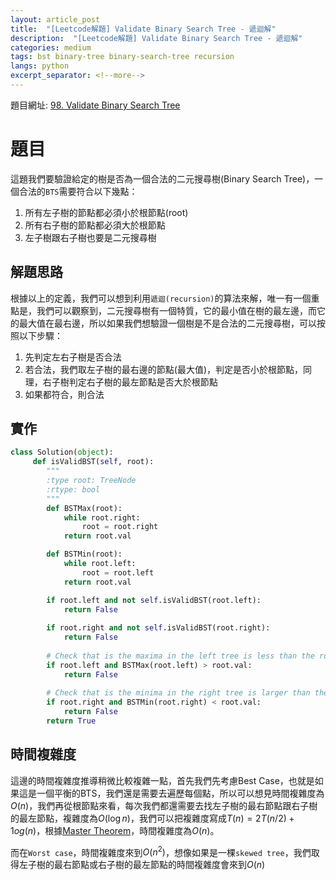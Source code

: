 ```yaml
---
layout: article_post
title:  "[Leetcode解題] Validate Binary Search Tree - 遞迴解"
description:  "[Leetcode解題] Validate Binary Search Tree - 遞迴解"
categories: medium
tags: bst binary-tree binary-search-tree recursion
langs: python
excerpt_separator: <!--more-->
---
```


題目網址: [98. Validate Binary Search Tree](https://leetcode.com/problems/validate-binary-search-tree/)

# 題目

這題我們要驗證給定的樹是否為一個合法的二元搜尋樹(Binary Search Tree)，一個合法的`BTS`需要符合以下幾點：

1. 所有左子樹的節點都必須小於根節點(root)
2. 所有右子樹的節點都必須大於根節點
3. 左子樹跟右子樹也要是二元搜尋樹

<!--more-->

## 解題思路

根據以上的定義，我們可以想到利用`遞迴(recursion)`的算法來解，唯一有一個重點是，我們可以觀察到，二元搜尋樹有一個特質，它的最小值在樹的最左邊，而它的最大值在最右邊，所以如果我們想驗證一個樹是不是合法的二元搜尋樹，可以按照以下步驟：

1. 先判定左右子樹是否合法
2. 若合法，我們取左子樹的最右邊的節點(最大值)，判定是否小於根節點，同理，右子樹判定右子樹的最左節點是否大於根節點
3. 如果都符合，則合法

## 實作

```python
class Solution(object):
     def isValidBST(self, root):
        """
        :type root: TreeNode
        :rtype: bool
        """
        def BSTMax(root):
            while root.right:
                root = root.right
            return root.val

        def BSTMin(root):
            while root.left:
                root = root.left
            return root.val

        if root.left and not self.isValidBST(root.left):
            return False
       
        if root.right and not self.isValidBST(root.right):
            return False
        
        # Check that is the maxima in the left tree is less than the root
        if root.left and BSTMax(root.left) > root.val:
            return False
        
        # Check that is the minima in the right tree is larger than the root
        if root.right and BSTMin(root.right) < root.val:
            return False
        return True
```

## 時間複雜度

這邊的時間複雜度推導稍微比較複雜一點，首先我們先考慮Best Case，也就是如果這是一個平衡的BTS，我們還是需要去遍歷每個點，所以可以想見時間複雜度為$O(n)$，我們再從根節點來看，每次我們都還需要去找左子樹的最右節點跟右子樹的最左節點，複雜度為$O(\log n)$，我們可以把複雜度寫成$T(n)=2T(n/2) + 1og(n)$，根據[Master Theorem](https://www.csd.uwo.ca/~mmorenom/CS433-CS9624/Resources/master.pdf)，時間複雜度為$O(n)$。

而在`Worst case`，時間複雜度來到$O(n^2)$，想像如果是一棵`skewed tree`，我們取得左子樹的最右節點或右子樹的最左節點的時間複雜度會來到$O(n)$